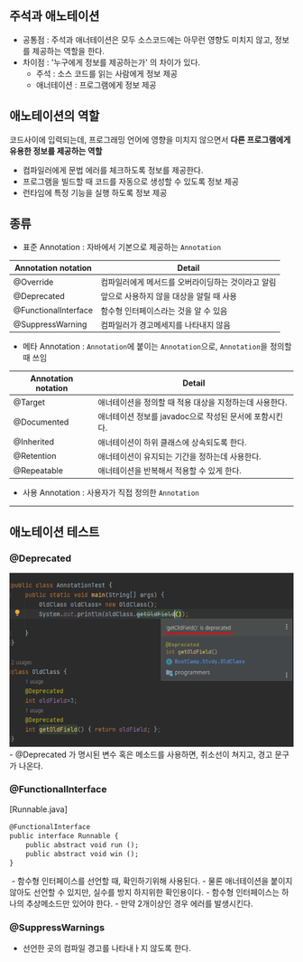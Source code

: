 ## 주석과 애노테이션
- 공통점 : 주석과 애너테이션은 모두 소스코드에는 아무런 영향도 미치지 않고, 정보를 제공하는 역할을 한다. 
- 차이점 : '누구에게 정보를 제공하는가' 의 차이가 있다.
    - 주석 : 소스 코드를 읽는 사람에게 정보 제공
    - 애너테이션 : 프로그램에게 정보 제공  

## 애노테이션의 역할
코드사이에 입력되는데, 프로그래밍 언어에 영향을 미치지 않으면서 **다른 프로그램에게 유용한 정보를 제공하는 역할**

- 컴파일러에게 문법 에러를 체크하도록 정보를 제공한다.
- 프로그램을 빌드할 때 코드를 자동으로 생성할 수 있도록 정보 제공
- 런타임에 특정 기능을 실행 하도록 정보 제공

## 종류
 - 표준 Annotation : 자바에서 기본으로 제공하는 `Annotation`
 
|Annotation notation|Detail|
|--|--|
|@Override|컴파일러에게 메서드를 오버라이딩하는 것이라고 알림|
|@Deprecated|앞으로 사용하지 않을 대상을 알릴 때 사용|
|@FunctionalInterface	|함수형 인터페이스라는 것을 알 수 있음|
|@SuppressWarning|컴파일러가 경고메세지를 나타내지 않음|

- 메타 Annotation : `Annotation`에 붙이는 `Annotation`으로, `Annotation`을 정의할 때 쓰임

|Annotation notation|Detail|
|--|--|
|@Target|	애너테이션을 정의할 때 적용 대상을 지정하는데 사용한다.|
|@Documented	|애너테이션 정보를 javadoc으로 작성된 문서에 포함시킨다.|
|@Inherited	|애너테이션이 하위 클래스에 상속되도록 한다.|
|@Retention	|애너테이션이 유지되는 기간을 정하는데 사용한다.|
|@Repeatable	|애너테이션을 반복해서 적용할 수 있게 한다.|

- 사용 Annotation : 사용자가 직접 정의한 `Annotation`

---
## 애노테이션 테스트 

### @Deprecated
<img src="./images/deprecated.png">
- @Deprecated 가 명시된 변수 혹은 메소드를 사용하면, 취소선이 쳐지고, 경고 문구가 나온다.

### @FunctionalInterface
\[Runnable.java\]
```
@FunctionalInterface
public interface Runnable {
	public abstract void run ();
    public abstract void win ();
}
```
<img src="">
 - 함수형 인터페이스를 선언할 때, 확인하기위해 사용된다. 
 - 물론 애너테이션을 붙이지않아도 선언할 수 있지만, 실수를 방지 하지위한 확인용이다. 
 - 함수형 인터페이스는 하나의 추상메소드만 있어야 한다.
    - 만약 2개이상인 경우 에러를 발생시킨다.
 
 ### @SuppressWarnings
- 선언한 곳의 컴파일 경고를 나타내ㅏ지 않도록 한다.
